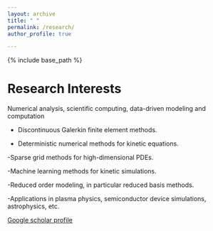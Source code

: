 ```yaml
---
layout: archive
title: " "
permalink: /research/
author_profile: true

---
```


{% include base_path %}

Research Interests
======
Numerical analysis, scientific computing, data-driven modeling and computation

* Discontinuous Galerkin finite element methods.

* Deterministic numerical methods for kinetic equations.

-Sparse grid methods for high-dimensional PDEs. 

-Machine learning methods for kinetic simulations.

-Reduced order modeling, in particular reduced basis methods.

-Applications in plasma physics, semiconductor device simulations, astrophysics, etc.

  [Google scholar profile](https://scholar.google.com/citations?user=-Md94EYAAAAJ&hl=en)
